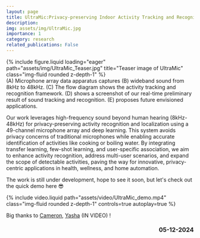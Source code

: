 ```yaml
---
layout: page
title: UltraMic:Privacy-preserving Indoor Activity Tracking and Recognition with Microphone Array
description:
img: assets/img/UltraMic.jpg
importance: 1
category: research
related_publications: False
---
```


<div class="row">
    <div class="col-sm mt-3 mt-md-0">
        {% include figure.liquid loading="eager" path="assets/img/UltraMic_Teaser.jpg" title="Teaser image of UltraMic" class="img-fluid rounded z-depth-1" %}
    </div>
</div>
<div class="caption">
    (A) Microphone array data apparatus captures (B) wideband sound from 8kHz to 48kHz. (C) The flow diagram shows the activity tracking and recognition framework. (D) shows a screenshot of our real-time preliminary result of sound tracking and recognition. (E) proposes future envisioned applications.
</div>

Our work leverages high-frequency sound beyond human hearing (8kHz-48kHz) for privacy-preserving activity recognition and localization using a 49-channel microphone array and deep learning. This system avoids privacy concerns of traditional microphones while enabling accurate identification of activities like cooking or boiling water. By integrating transfer learning, few-shot learning, and user-specific association, we aim to enhance activity recognition, address multi-user scenarios, and expand the scope of detectable activities, paving the way for innovative, privacy-centric applications in health, wellness, and home automation.

The work is still under development, hope to see it soon, but let's check out the quick demo here :sunglasses:

{% include video.liquid path="assets/video/UltraMic_demo.mp4" class="img-fluid rounded z-depth-1" controls=true autoplay=true %}

Big thanks to [Cameron](https://callmeron7.github.io/), [Yasha](https://yasha.xyz/) (IN VIDEO) !



<strong style="display: block; text-align: right; margin-top: 20px; font-size: 1rem;">05-12-2024</strong>
